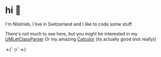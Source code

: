 # hi 👋

I'm Nilstrieb, I live in Switzerland and I like to code some stuff.

There's not much to see here, but you might be interested in my [UMLetClassParser](https://github.com/Nilstrieb/UMLetClassParser)
Or my amazing [Calculor](https://github.com/Nilstrieb/BasicConsoleCalculator) (its actually good (not really))

☜(ﾟヮﾟ☜)

<!--
**Nilstrieb/Nilstrieb** is a ✨ _special_ ✨ repository because its `README.md` (this file) appears on your GitHub profile.

Here are some ideas to get you started:

- 🔭 I’m currently working on ...
- 🌱 I’m currently learning ...
- 👯 I’m looking to collaborate on ...
- 🤔 I’m looking for help with ...
- 💬 Ask me about ...
- 📫 How to reach me: ...
- 😄 Pronouns: ...
- ⚡ Fun fact: ...
-->
